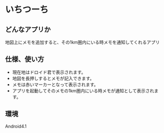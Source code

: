 # いちつーち

## どんなアプリか

地図上にメモを追加すると、その1km圏内にいる時メモを通知してくれるアプリ

## 仕様、使い方

- 現在地はドロイド君で表示されます。  
- 地図を長押しするとメモが記入できます。
- メモは赤いマーカーとなって表示されます。
- アプリを起動してそのメモの1km圏内にいる時メモが通知として表示されます。  

## 環境
Android4.1



